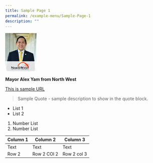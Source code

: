 ```yaml
---
title: Sample Page 1
permalink: /example-menu/Sample-Page-1
description: ""
---
```

<img height="auto" src="/images/Mayors/Alex_Yam2.png" width="100px">

**Mayor Alex Yam from North West**

[This is sample URL](https://www.pa.gov.sg)

> Sample Quote - sample description to show in the quote block.

* List 1
* List 2

1. Number List 
2. Number List



| Column 1 | Column 2 | Column 3 |
| -------- | -------- | -------- |
| Text     | Text     | Text     |
| Row 2 | Row 2 COl 2| Row 2 col 3|